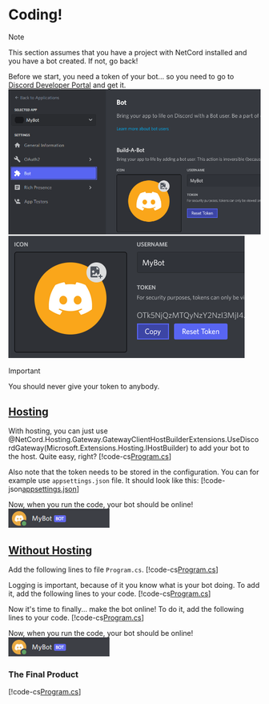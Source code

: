 # Coding!

> [!Note]
> This section assumes that you have a project with NetCord installed and you have a bot created. If not, go back!

Before we start, you need a token of your bot... so you need to go to [Discord Developer Portal](https://discord.com/developers/applications) and get it.
![](../../images/coding_Token_1.png)
![](../../images/coding_Token_2.png)

> [!IMPORTANT]
> You should never give your token to anybody.

## [Hosting](#tab/hosting)

With hosting, you can just use @NetCord.Hosting.Gateway.GatewayClientHostBuilderExtensions.UseDiscordGateway(Microsoft.Extensions.Hosting.IHostBuilder) to add your bot to the host. Quite easy, right?
[!code-cs[Program.cs](CodingHosting/Program.cs)]

Also note that the token needs to be stored in the configuration. You can for example use `appsettings.json` file. It should look like this:
[!code-json[appsettings.json](CodingHosting/appsettings.json)]

Now, when you run the code, your bot should be online!
![](../../images/coding_BotOnline.png)

## [Without Hosting](#tab/without-hosting)

Add the following lines to file `Program.cs`.
[!code-cs[Program.cs](Coding/Program.cs#L1-L4)]

Logging is important, because of it you know what is your bot doing. To add it, add the following lines to your code.
[!code-cs[Program.cs](Coding/Program.cs#L6-L10)]

Now it's time to finally... make the bot online! To do it, add the following lines to your code.
[!code-cs[Program.cs](Coding/Program.cs#L12-L13)]

Now, when you run the code, your bot should be online!
![](../../images/coding_BotOnline.png)

### The Final Product
[!code-cs[Program.cs](Coding/Program.cs)]